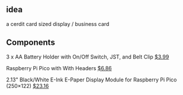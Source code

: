 ## idea 
a cerdit card sized display / business card 

## Components
3 x AA Battery Holder with On/Off Switch, JST, and Belt Clip  [ $3.99](https://thepihut.com/products/3-x-aa-battery-holder-with-on-off-switch-jst-and-belt-clip?variant=31955884433)

Raspberry Pi Pico with With Headers [$6.86
](https://thepihut.com/products/raspberry-pi-pico?variant=41925332566211)

2.13" Black/White E-Ink E-Paper Display Module for Raspberry Pi Pico (250×122)
[$23.16](https://thepihut.com/products/2-13-black-white-e-ink-e-paper-display-module-for-raspberry-pi-pico-250x122?variant=39692933267651)
